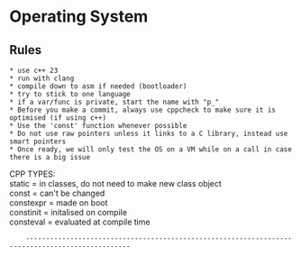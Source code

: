 # Operating System
## Rules
    * use c++ 23
    * run with clang
    * compile down to asm if needed (bootloader)
    * try to stick to one language
    * if a var/func is private, start the name with "p_"
    * Before you make a commit, always use cppcheck to make sure it is optimised (if using c++)
    * Use the 'const' function whenever possible
    * Do not use raw pointers unless it links to a C library, instead use smart pointers
    * Once ready, we will only test the OS on a VM while on a call in case there is a big issue

 
CPP TYPES:  
    static = in classes, do not need to make new class object  
    const = can't be changed  
    constexpr = made on boot  
    constinit = initalised on compile  
    consteval = evaluated at compile time  


        ------------------------------------------------------------------------------------------------ 
